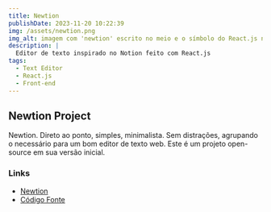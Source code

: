 ```yaml
---
title: Newtion
publishDate: 2023-11-20 10:22:39
img: /assets/newtion.png
img_alt: imagem com 'newtion' escrito no meio e o símbolo do React.js no lado inferior direito da escrita.
description: |
  Editor de texto inspirado no Notion feito com React.js
tags:
  - Text Editor
  - React.js
  - Front-end
---
```


## Newtion Project

Newtion. Direto ao ponto, simples, minimalista. Sem distrações, agrupando o necessário para um bom editor de texto web. Este é um projeto open-source em sua versão inicial.

### Links

- [Newtion](https://newtion-jet.vercel.app/)
- [Código Fonte](https://github.com/marcelldac/newtion)
